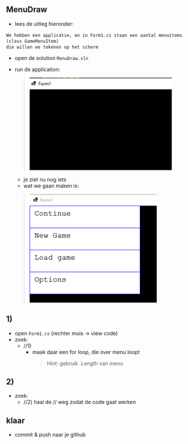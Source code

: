 

## MenuDraw

- lees de uitleg hieronder:
```
We hebben een applicatie, en in Form1.cs staan een aantal menuitems (class GameMenuItem)
die willen we tekenen op het scherm
```


- open de solution `MenuDraw.sln`

- run de application:
    > ![](img/nomenu.PNG)
    - je ziet nu nog iets
    - wat we gaan maken is:
    > ![](img/menu.PNG)
        


## 1)

- open `Form1.cs` (rechter muis -> view code)
- zoek:
    - //1) 
        -  maak daar een for loop, die over menu loopt
            > Hint: gebruik .Length van menu

## 2)

- zoek:
    - //2) haal de // weg zodat de code gaat werken

## klaar

- commit & push naar je github        